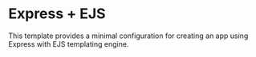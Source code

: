 # Express + EJS

This template provides a minimal configuration for creating an app using Express with EJS templating engine.
